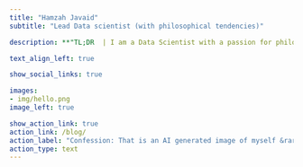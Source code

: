 ```yaml
---
title: "Hamzah Javaid"
subtitle: "Lead Data scientist (with philosophical tendencies)"

description: **"TL;DR  | I am a Data Scientist with a passion for philosophy. I believe in being a generalist, sitting at the corner of data science + product + strategy"**

text_align_left: true

show_social_links: true

images: 
- img/hello.png
image_left: true

show_action_link: true
action_link: /blog/
action_label: "Confession: That is an AI generated image of myself &rarr;"
action_type: text
---
```

